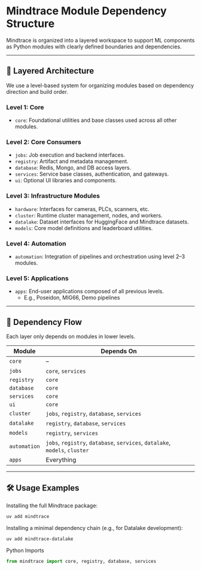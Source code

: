 # Mindtrace Module Dependency Structure

Mindtrace is organized into a layered workspace to support ML components as Python modules with clearly defined boundaries and dependencies.

---

## 📐 Layered Architecture

We use a level-based system for organizing modules based on dependency direction and build order.

### **Level 1: Core**
- `core`: Foundational utilities and base classes used across all other modules.

### **Level 2: Core Consumers**
- `jobs`: Job execution and backend interfaces.
- `registry`: Artifact and metadata management.
- `database`: Redis, Mongo, and DB access layers.
- `services`: Service base classes, authentication, and gateways.
- `ui`: Optional UI libraries and components.

### **Level 3: Infrastructure Modules**
- `hardware`: Interfaces for cameras, PLCs, scanners, etc.
- `cluster`: Runtime cluster management, nodes, and workers.
- `datalake`: Dataset interfaces for HuggingFace and Mindtrace datasets.
- `models`: Core model definitions and leaderboard utilities.

### **Level 4: Automation**
- `automation`: Integration of pipelines and orchestration using level 2–3 modules.

### **Level 5: Applications**
- `apps`: End-user applications composed of all previous levels.
  - E.g., Poseidon, MIG66, Demo pipelines

---

## 🔄 Dependency Flow

Each layer only depends on modules in lower levels.

| Module     | Depends On                                           |
|------------|------------------------------------------------------|
| `core`     | –                                                    |
| `jobs`     | `core`, `services`                                   |
| `registry` | `core`                                               |
| `database` | `core`                                               |
| `services` | `core`                                               |
| `ui`       | `core`                                               |
| `cluster`  | `jobs`, `registry`, `database`, `services`           |
| `datalake` | `registry`, `database`, `services`                   |
| `models`   | `registry`, `services`                               |
| `automation` | `jobs`, `registry`, `database`, `services`, `datalake`, `models`, `cluster` |
| `apps`     | Everything                                           |

---

## 🛠️ Usage Examples

Installing the full Mindtrace package:
```bash
uv add mindtrace
```
Installing a minimal dependency chain (e.g., for Datalake development):
```bash
uv add mindtrace-datalake
```
Python Imports
```python
from mindtrace import core, registry, database, services
```


